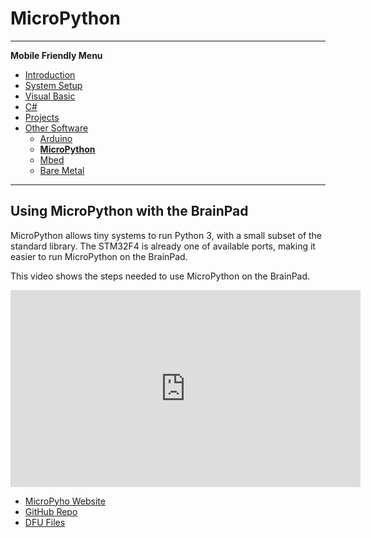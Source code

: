 # MicroPython
---

**Mobile Friendly Menu**

* [Introduction](../intro.md)
* [System Setup](../system-setup.md)
* [Visual Basic](../vb/intro.md)
* [C#](../csharp/intro.md)
* [Projects](../projects/intro.md)
* [Other Software](intro.md)
    * [Arduino](arduino.md)
    * [**MicroPython**](micropython.md)
    * [Mbed](mbed.md)
    * [Bare Metal](bare-metal.md)

---

## Using MicroPython with the BrainPad

MicroPython allows tiny systems to run Python 3, with a small subset of the standard library.
The STM32F4 is already one of available ports, making it easier to run MicroPython on the BrainPad.

This video shows the steps needed to use MicroPython on the BrainPad.

<iframe width="560" height="315" src="https://www.youtube.com/embed/u6MoDpUNQDc" frameborder="0" allowfullscreen></iframe>

* [MicroPyho Website](http://www.micropython.org/)
* [GitHub Repo](https://github.com/micropython/micropython)
* [DFU Files](../../resources/dfu-files.md)